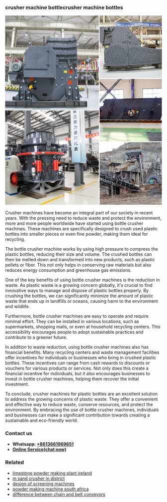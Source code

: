 <h3>crusher machine bottlecrusher machine bottles</h3><img src='1702260187.jpg' alt=''><p>Crusher machines have become an integral part of our society in recent years. With the pressing need to reduce waste and protect the environment, more and more people worldwide have started using bottle crusher machines. These machines are specifically designed to crush used plastic bottles into smaller pieces or even fine powder, making them ideal for recycling.</p><p>The bottle crusher machine works by using high pressure to compress the plastic bottles, reducing their size and volume. The crushed bottles can then be melted down and transformed into new products, such as plastic pellets or fiber. This not only helps in conserving raw materials but also reduces energy consumption and greenhouse gas emissions.</p><p>One of the key benefits of using bottle crusher machines is the reduction in waste. As plastic waste is a growing concern globally, it's crucial to find innovative ways to manage and dispose of plastic bottles properly. By crushing the bottles, we can significantly minimize the amount of plastic waste that ends up in landfills or oceans, causing harm to the environment and wildlife.</p><p>Furthermore, bottle crusher machines are easy to operate and require minimal effort. They can be installed in various locations, such as supermarkets, shopping malls, or even at household recycling centers. This accessibility encourages people to adopt sustainable practices and contribute to a greener future.</p><p>In addition to waste reduction, using bottle crusher machines also has financial benefits. Many recycling centers and waste management facilities offer incentives for individuals or businesses who bring in crushed plastic bottles. These incentives can range from cash rewards to discounts or vouchers for various products or services. Not only does this create a financial incentive for individuals, but it also encourages businesses to invest in bottle crusher machines, helping them recover the initial investment.</p><p>To conclude, crusher machines for plastic bottles are an excellent solution to address the growing concerns of plastic waste. They offer a convenient and effective way to reduce waste, conserve resources, and protect the environment. By embracing the use of bottle crusher machines, individuals and businesses can make a significant contribution towards creating a sustainable and eco-friendly world.</p><h3>Contact us</h3><ul><li><strong>Whatsapp:&nbsp;<a href="https://wa.me/8613661969651">+8613661969651</a></strong></li><li><a href="https://swt.shibang-china.com/?git&amp;zhl&amp;crusher machine bottlecrusher machine bottles"><strong>Online Service(chat now)</strong></a></li></ul><h3>Related</h3><ul><li><a href='limestone powder making plant ireland.md'>limestone powder making plant ireland</a></li><li><a href='m sand crusher in district.md'>m sand crusher in district</a></li><li><a href='design of screening machines.md'>design of screening machines</a></li><li><a href='powder making machine south africa.md'>powder making machine south africa</a></li><li><a href='difference between chain and belt conveyors.md'>difference between chain and belt conveyors</a></li></ul>